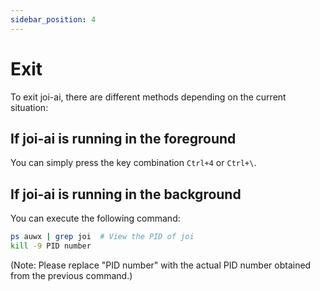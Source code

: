 ```yaml
---
sidebar_position: 4
---
```


# Exit

To exit joi-ai, there are different methods depending on the current situation:

## If joi-ai is running in the foreground

You can simply press the key combination `Ctrl+4` or `Ctrl+\`.

## If joi-ai is running in the background

You can execute the following command:

``` bash
ps auwx | grep joi  # View the PID of joi
kill -9 PID number
```
(Note: Please replace "PID number" with the actual PID number obtained from the previous command.)
